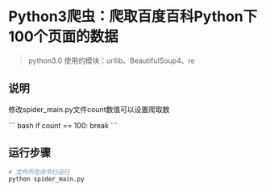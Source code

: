# Python3爬虫：爬取百度百科Python下100个页面的数据

> python3.0 使用的模块：urllib、BeautifulSoup4、re

## 说明

<p>修改spider_main.py文件count数值可以设置爬取数<p>
``` bash
if count == 100:
    break
```

## 运行步骤

``` bash
# 文件所在命令行运行
python spider_main.py

```